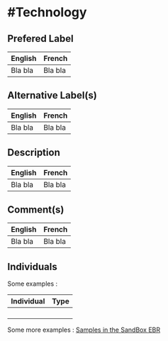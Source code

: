 #Technology
==

Prefered Label
-
<table>
    <thead>
        <tr>
            <th>English</th>
            <th>French</th>
        </tr>
    </thead>
    <tbody>
        <tr>
            <td>Bla bla</td>
            <td>Bla bla</td>
        </tr>
    </tbody>
</table>

Alternative Label(s)
-
<table>
    <thead>
        <tr>
            <th>English</th>
            <th>French</th>
        </tr>
    </thead>
    <tbody>
        <tr>
            <td>Bla bla</td>
            <td>Bla bla</td>
        </tr>
    </tbody>
</table>

Description
-
<table>
    <thead>
        <tr>
            <th>English</th>
            <th>French</th>
        </tr>
    </thead>
    <tbody>
        <tr>
            <td>Bla bla</td>
            <td>Bla bla</td>
        </tr>
    </tbody>
</table>

Comment(s)
-
<table>
    <thead>
        <tr>
            <th>English</th>
            <th>French</th>
        </tr>
    </thead>
    <tbody>
        <tr>
            <td>Bla bla</td>
            <td>Bla bla</td>
        </tr>
    </tbody>
</table>

Individuals
-


Some examples : 
<table>
    <thead>
        <tr>
            <th>Individual</th>
            <th>Type</th>
        </tr>
    </thead>
    <tbody>
        <tr>
            <td></td>
            <td></td>
        </tr>
        <tr>
            <td></td>
            <td></td>
        </tr>
        <tr>
            <td></td>
            <td></td>
        </tr>
        <tr>
            <td></td>
            <td></td>
        </tr>
    </tbody>
</table>

Some more examples : <a href="https://www.topincs.com/iPlumb3rSandBox/.index?tt=1221">Samples in the SandBox EBR</a>
